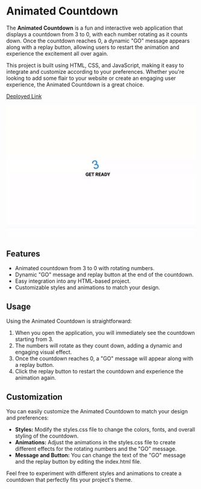 # Animated Countdown

The **Animated Countdown** is a fun and interactive web application that displays a countdown from 3 to 0, with each number rotating as it counts down. Once the countdown reaches 0, a dynamic "GO" message appears along with a replay button, allowing users to restart the animation and experience the excitement all over again.

This project is built using HTML, CSS, and JavaScript, making it easy to integrate and customize according to your preferences. Whether you're looking to add some flair to your website or create an engaging user experience, the Animated Countdown is a great choice.

[Deployed Link]() <br/>

![Demo](./asset/Demo.gif)

## Features

- Animated countdown from 3 to 0 with rotating numbers.
- Dynamic "GO" message and replay button at the end of the countdown.
- Easy integration into any HTML-based project.
- Customizable styles and animations to match your design.

## Usage

Using the Animated Countdown is straightforward:

1. When you open the application, you will immediately see the countdown starting from 3.
2. The numbers will rotate as they count down, adding a dynamic and engaging visual effect.
3. Once the countdown reaches 0, a "GO" message will appear along with a replay button.
4. Click the replay button to restart the countdown and experience the animation again.

## Customization

You can easily customize the Animated Countdown to match your design and preferences:

- **Styles:** Modify the styles.css file to change the colors, fonts, and overall styling of the countdown.
- **Animations:** Adjust the animations in the styles.css file to create different effects for the rotating numbers and the "GO" message.
- **Message and Button:** You can change the text of the "GO" message and the replay button by editing the index.html file. <br/>

Feel free to experiment with different styles and animations to create a countdown that perfectly fits your project's theme.
